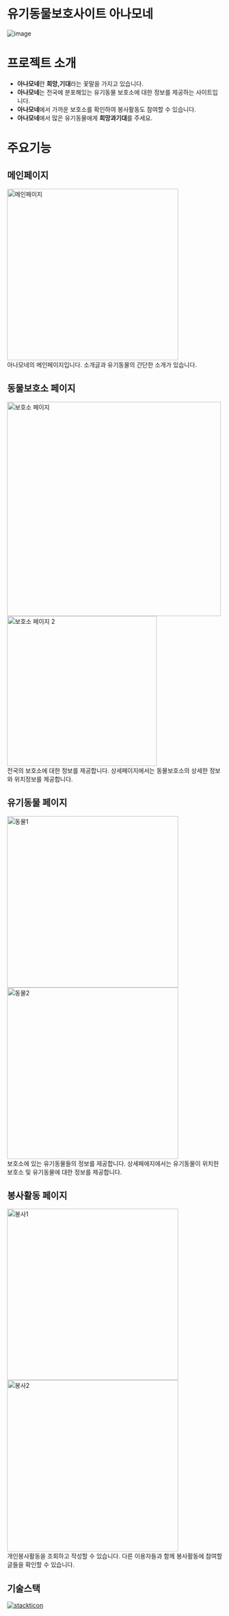 # 유기동물보호사이트 아나모네
![image](src/main/resources/static/site/images/anemone-logo.png)

# 프로젝트 소개
- **아나모네**란 **희망,기대**라는 꽃말을 가지고 있습니다.
- **아나모네**는 전국에 분포해있는 유기동물 보호소에 대한 정보를 제공하는 사이트입니다.
- **아나모네**에서 가까운 보호소를 확인하여 봉사활동도 참여할 수 있습니다.
- **아나모네**에서 많은 유기동물에게 **희망과기대**를 주세요.

# 주요기능
## 메인페이지
<img width="400" alt="메인페이지" src="https://github.com/user-attachments/assets/7d9e6c58-c009-44c9-8438-3a8f1c745e0a"><br>
아나모네의 메인페이지입니다. 소개글과 유기동물의 간단한 소개가 있습니다.

## 동물보호소 페이지
<img width="500" alt="보호소 페이지" src="https://github.com/user-attachments/assets/13828a21-76ef-4ac0-bc29-e36e736b93d0"> <img width="350" alt="보호소 페이지 2" src="https://github.com/user-attachments/assets/5d7a3003-d1b9-478d-a1cd-2677c30ef195"><br>
전국의 보호소에 대한 정보를 제공합니다. 상세페이지에서는 동물보호소의 상세한 정보와 위치정보를 제공합니다.

## 유기동물 페이지
<img width="400" alt="동물1" src="https://github.com/user-attachments/assets/1d3baff6-84f8-49fb-9382-8014c0617300"><img width="400" alt="동물2" src="https://github.com/user-attachments/assets/201c77e4-fd01-4db0-ac7c-33feef230ae6"><br>
보호소에 있는 유기동물들의 정보를 제공합니다. 상세페에지에서는 유기동물이 위치한 보호소 및 유기동물에 대한 정보를 제공합니다.

## 봉사활동 페이지
<img width="400" alt="봉사1" src="https://github.com/user-attachments/assets/4d21b734-2132-4d2e-a186-0e06dd7a369e"><img width="400" alt="봉사2" src="https://github.com/user-attachments/assets/640eec1e-3c86-47c8-ac2a-7ad3aac87a36"><br>
개인봉사활동을 조회하고 작성할 수 있습니다. 다른 이용자들과 함께 봉사활동에 참여할 글들을 확인할 수 있습니다.

## 기술스택
[![stackticon](https://firebasestorage.googleapis.com/v0/b/stackticon-81399.appspot.com/o/images%2F1723768485279?alt=media&token=7b0d5943-ee23-4f2f-a59b-c4db566dc660)](https://github.com/msdio/stackticon)









